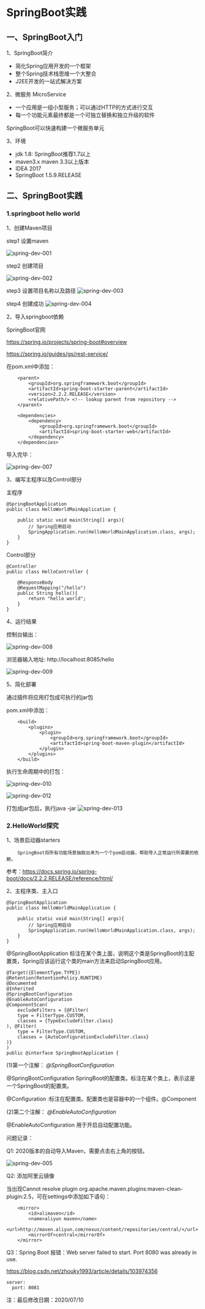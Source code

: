 # SpringBoot实践

## 一、SpringBoot入门
1、SpringBoot简介
* 简化Spring应用开发的一个框架
* 整个Spring技术栈思维一个大整合
* J2EE开发的一站式解决方案

2、微服务 MicroService
* 一个应用是一组小型服务；可以通过HTTP的方式进行交互
* 每一个功能元素最终都是一个可独立替换和独立升级的软件

SpringBoot可以快速构建一个微服务单元

3、环境
- jdk 1.8: SpringBoot推荐1.7以上
- maven3.x maven 3.3以上版本
- IDEA 2017
- SpringBoot 1.5.9.RELEASE

## 二、SpringBoot实践
### 1.springboot hello world
1、创建Maven项目

step1 设置maven

![spring-dev-001](./../../.vuepress/public/img/springPractice/springDev001.png)

step2 创建项目

![spring-dev-002](./../../.vuepress/public/img/springPractice/springDev002.png)

step3 设置项目名称以及路径
![spring-dev-003](./../../.vuepress/public/img/springPractice/springDev003.png)

step4 创建成功
![spring-dev-004](./../../.vuepress/public/img/springPractice/springDev004.png)

2、导入springboot依赖

SpringBoot官网

https://spring.io/projects/spring-boot#overview

https://spring.io/guides/gs/rest-service/

在pom.xml中添加：

``` 
    <parent>
        <groupId>org.springframework.boot</groupId>
        <artifactId>spring-boot-starter-parent</artifactId>
        <version>2.2.2.RELEASE</version>
        <relativePath/> <!-- lookup parent from repository -->
    </parent>

    <dependencies>
        <dependency>
            <groupId>org.springframework.boot</groupId>
            <artifactId>spring-boot-starter-web</artifactId>
        </dependency>
    </dependencies>
```

导入完毕：

![spring-dev-007](./../../.vuepress/public/img/springPractice/springDev007.png)


3、编写主程序以及Control部分

主程序
```
@SpringBootApplication
public class HelloWorldMainApplication {

    public static void main(String[] args){
        // Spring应用启动
        SpringApplication.run(HelloWorldMainApplication.class, args);
    }
}
```

Control部分
```
@Controller
public class HelloController {

    @ResponseBody
    @RequestMapping("/hello")
    public String hello(){
        return "hello world";
    }
}
```

4、运行结果

控制台输出：

![spring-dev-008](./../../.vuepress/public/img/springPractice/springDev008.png)

浏览器输入地址: http://localhost:8085/hello

![spring-dev-009](./../../.vuepress/public/img/springPractice/springDev009.png)

5、简化部署

通过插件将应用打包成可执行的jar包

pom.xml中添加：

```
    <build>
        <plugins>
            <plugin>
                <groupId>org.springframework.boot</groupId>
                <artifactId>spring-boot-maven-plugin</artifactId>
            </plugin>
        </plugins>
    </build>
```

执行生命周期中的打包：

![spring-dev-010](./../../.vuepress/public/img/springPractice/springDev010.png)


![spring-dev-012](./../../.vuepress/public/img/springPractice/springDev012.png)


打包成jar包后，执行java -jar
![spring-dev-013](./../../.vuepress/public/img/springPractice/springDev013.png)

### 2.HelloWorld探究
1、场景启动器starters
```
    SpringBoot将所有功能场景抽取出来为一个个pom启动器，帮助导入正常运行所需要的依赖。
```
参考：https://docs.spring.io/spring-boot/docs/2.2.2.RELEASE/reference/html/

2、主程序类、主入口
```
@SpringBootApplication
public class HelloWorldMainApplication {

    public static void main(String[] args){
        // Spring应用启动
        SpringApplication.run(HelloWorldMainApplication.class, args);
    }
}
```

@SpringBootApplication 标注在某个类上面，说明这个类是SpringBoot的主配置类，Spring应该运行这个类的main方法来启动SpringBoot应用。
```
@Target({ElementType.TYPE})
@Retention(RetentionPolicy.RUNTIME)
@Documented
@Inherited
@SpringBootConfiguration
@EnableAutoConfiguration
@ComponentScan(
    excludeFilters = {@Filter(
    type = FilterType.CUSTOM,
    classes = {TypeExcludeFilter.class}
), @Filter(
    type = FilterType.CUSTOM,
    classes = {AutoConfigurationExcludeFilter.class}
)}
)
public @interface SpringBootApplication {
```

(1)第一个注解： *@SpringBootConfiguration*

@SpringBootConfiguration SpringBoot的配置类。标注在某个类上，表示这是一个SpringBoot的配置类。

@Configuration :标注在配置类。配置类也是容器中的一个组件。@Component

(2)第二个注解： *@EnableAutoConfiguration*

@EnableAutoConfiguration 用于开启自动配置功能。





问题记录：

Q1: 2020版本的自动导入Maven，需要点击右上角的按钮。

![spring-dev-005](./../../.vuepress/public/img/springPractice/springDev005.png)

Q2: 添加阿里云镜像

当出现Cannot resolve plugin org.apache.maven.plugins:maven-clean-plugin:2.5，可在settings中添加如下语句：
```
	<mirror> 
		<id>alimaven</id> 
		<name>aliyun maven</name> 
		<url>http://maven.aliyun.com/nexus/content/repositories/central/</url> 
		<mirrorOf>central</mirrorOf> 
	</mirror>
```

Q3：Spring Boot 报错：Web server failed to start. Port 8080 was already in use.

https://blog.csdn.net/zhouky1993/article/details/103974356

```
server:
  port: 8081
```






注：最后修改日期：2020/07/10










